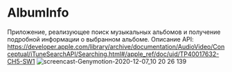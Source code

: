 # AlbumInfo
Приложение, реализующее поиск музыкальных альбомов и получение подробной информации о выбранном альбоме.
Описание API: https://developer.apple.com/library/archive/documentation/AudioVideo/Conceptual/iTuneSearchAPI/Searching.html#/apple_ref/doc/uid/TP40017632-CH5-SW1
![screencast-Genymotion-2020-12-07_10 20 26 139](https://user-images.githubusercontent.com/36378352/101321636-bc37c500-3876-11eb-9b13-2eefe9e419c2.gif)
